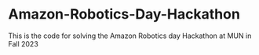 # Amazon-Robotics-Day-Hackathon
This is the code for solving the Amazon Robotics day Hackathon at MUN in Fall 2023
